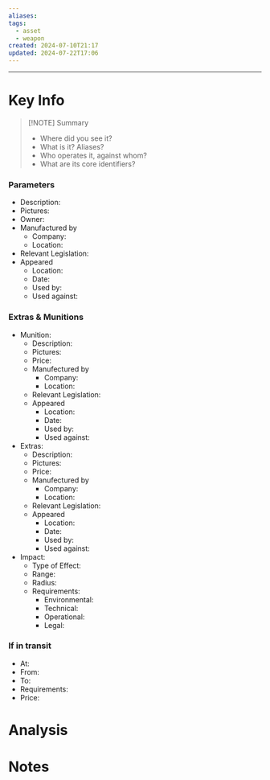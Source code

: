 ```yaml
---
aliases: 
tags:
  - asset
  - weapon
created: 2024-07-10T21:17
updated: 2024-07-22T17:06
---
```

---
# Key Info


> [!NOTE] Summary
> - Where did you see it?
> - What is it? Aliases?
> - Who operates it, against whom?
> - What are its core identifiers?

### Parameters
- Description: 
- Pictures: 
- Owner: 
- Manufactured by
	- Company:
	- Location: 
- Relevant Legislation: 
- Appeared
	- Location:
	- Date: 
	- Used by:
	- Used against: 

### Extras & Munitions
- Munition: 
	- Description:
	- Pictures: 
	- Price: 
	- Manufectured by
		- Company: 
		- Location: 
	- Relevant Legislation: 
	- Appeared
		- Location:
		- Date: 
		- Used by:
		- Used against: 
- Extras: 
	- Description:
	- Pictures: 
	- Price: 
	- Manufectured by
		- Company: 
		- Location: 
	- Relevant Legislation: 
	- Appeared
		- Location:
		- Date: 
		- Used by:
		- Used against: 
- Impact: 
	- Type of Effect: 
	- Range: 
	- Radius: 
	- Requirements: 
		- Environmental: 
		- Technical: 
		- Operational: 
		- Legal: 

### If in transit
- At: 
- From: 
- To: 
- Requirements: 
- Price: 

# Analysis


# Notes